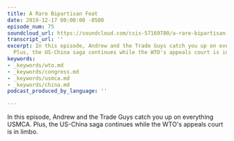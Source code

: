 ```yaml
---
title: A Rare Bipartisan Feat
date: 2019-12-17 00:00:00 -0500
episode_num: 75
soundcloud_url: https://soundcloud.com/csis-57169780/a-rare-bipartisan-feat
transcript_url: ''
excerpt: In this episode, Andrew and the Trade Guys catch you up on everything USMCA.
  Plus, the US-China saga continues while the WTO's appeals court is in limbo.
keywords:
- _keywords/wto.md
- _keywords/congress.md
- _keywords/usmca.md
- _keywords/china.md
podcast_produced_by_language: ''

---
```

In this episode, Andrew and the Trade Guys catch you up on everything USMCA. Plus, the US-China saga continues while the WTO's appeals court is in limbo.